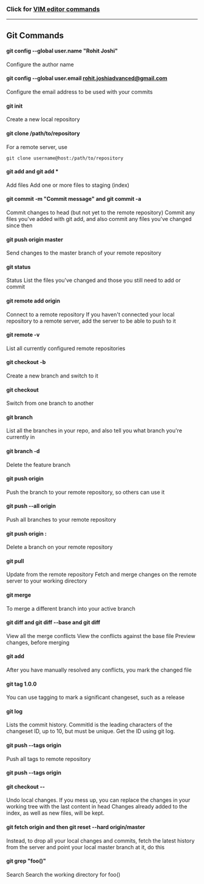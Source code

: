 ###  Click for [VIM editor commands](https://www.phy.ornl.gov/csep/unix_guide/node15.html)

---
## Git Commands

#### git config --global user.name "Rohit Joshi"

Configure the author name

#### git config --global user.email rohit.joshiadvanced@gmail.com

Configure the email address to be used with your commits

#### git init

Create a new local repository

#### git clone /path/to/repository

For a remote server, use

`git clone username@host:/path/to/repository`

	
#### git add <filename> and git add *

Add files	Add one or more files to staging (index)

#### git commit -m "Commit message" and git commit -a

Commit changes to head (but not yet to the remote repository)
Commit any files you've added with git add, and also commit any files you've changed since then

#### git push origin master

Send changes to the master branch of your remote repository

#### git status

Status	List the files you've changed and those you still need to add or commit

#### git remote add origin <server>

Connect to a remote repository	If you haven't connected your local repository to a remote server, add the server to be able to push to it

#### git remote -v

List all currently configured remote repositories

#### git checkout -b <branchname>

Create a new branch and switch to it

#### git checkout <branchname>

Switch from one branch to another	

#### git branch

List all the branches in your repo, and also tell you what branch you're currently in	

#### git branch -d <branchname>

Delete the feature branch

#### git push origin <branchname>

Push the branch to your remote repository, so others can use it

#### git push --all origin

Push all branches to your remote repository

#### git push origin :<branchname>

Delete a branch on your remote repository

#### git pull

Update from the remote repository	Fetch and merge changes on the remote server to your working directory

#### git merge <branchname>

To merge a different branch into your active branch	

#### git diff and git diff --base <filename> and git diff <sourcebranch> <targetbranch>

View all the merge conflicts
View the conflicts against the base file
Preview changes, before merging

#### git add <filename>

After you have manually resolved any conflicts, you mark the changed file

#### git tag 1.0.0 <commitID>

You can use tagging to mark a significant changeset, such as a release

#### git log

Lists the commit history. CommitId is the leading characters of the changeset ID, up to 10, but must be unique. Get the ID using git log.

#### git push --tags origin

Push all tags to remote repository

#### git push --tags origin


#### git checkout -- <filename>

Undo local changes. If you mess up, you can replace the changes in your working tree with the last content in head
Changes already added to the index, as well as new files, will be kept.

#### git fetch origin and then git reset --hard origin/master

Instead, to drop all your local changes and commits, fetch the latest history from the server and point your local master branch at it, do this

#### git grep "foo()"

Search	Search the working directory for foo()